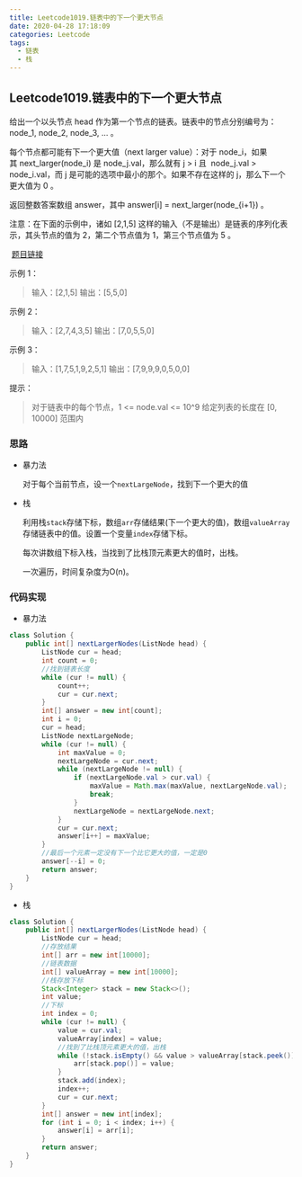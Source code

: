 ```yaml
---
title: Leetcode1019.链表中的下一个更大节点
date: 2020-04-28 17:18:09
categories: Leetcode
tags:
  - 链表
  - 栈
---
```


## Leetcode1019.链表中的下一个更大节点

给出一个以头节点 head 作为第一个节点的链表。链表中的节点分别编号为：node_1, node_2, node_3, ... 。

每个节点都可能有下一个更大值（next larger value）：对于 node_i，如果其 next_larger(node_i) 是 node_j.val，那么就有 j > i 且  node_j.val > node_i.val，而 j 是可能的选项中最小的那个。如果不存在这样的 j，那么下一个更大值为 0 。

返回整数答案数组 answer，其中 answer[i] = next_larger(node_{i+1}) 。

注意：在下面的示例中，诸如 [2,1,5] 这样的输入（不是输出）是链表的序列化表示，其头节点的值为 2，第二个节点值为 1，第三个节点值为 5 。

 [题目链接](https://leetcode-cn.com/problems/next-greater-node-in-linked-list)

<!--more-->

示例 1：

>输入：[2,1,5]
>输出：[5,5,0]

示例 2：

>输入：[2,7,4,3,5]
>输出：[7,0,5,5,0]

示例 3：

>输入：[1,7,5,1,9,2,5,1]
>输出：[7,9,9,9,0,5,0,0]


提示：

>对于链表中的每个节点，1 <= node.val <= 10^9
>给定列表的长度在 [0, 10000] 范围内

### 思路

- 暴力法

  对于每个当前节点，设一个`nextLargeNode`，找到下一个更大的值

- 栈

  利用栈`stack`存储下标，数组`arr`存储结果(下一个更大的值)，数组`valueArray`存储链表中的值。设置一个变量`index`存储下标。

  每次讲数组下标入栈，当找到了比栈顶元素更大的值时，出栈。

  一次遍历，时间复杂度为O(n)。

### 代码实现

- 暴力法

```java
class Solution {
    public int[] nextLargerNodes(ListNode head) {
        ListNode cur = head;
        int count = 0;
        //找到链表长度
        while (cur != null) {
            count++;
            cur = cur.next;
        }
        int[] answer = new int[count];
        int i = 0;
        cur = head;
        ListNode nextLargeNode;
        while (cur != null) {
            int maxValue = 0;
            nextLargeNode = cur.next;
            while (nextLargeNode != null) {
                if (nextLargeNode.val > cur.val) {
                    maxValue = Math.max(maxValue, nextLargeNode.val);
                    break;
                }
                nextLargeNode = nextLargeNode.next;
            }
            cur = cur.next;
            answer[i++] = maxValue;
        }
        //最后一个元素一定没有下一个比它更大的值，一定是0
        answer[--i] = 0;
        return answer;
    }
}
```

- 栈

```java
class Solution {
    public int[] nextLargerNodes(ListNode head) {
        ListNode cur = head;
        //存放结果
        int[] arr = new int[10000];
        //链表数据
        int[] valueArray = new int[10000];
        //栈存放下标
        Stack<Integer> stack = new Stack<>();
        int value;
        //下标
        int index = 0;
        while (cur != null) {
            value = cur.val;
            valueArray[index] = value;
            //找到了比栈顶元素更大的值，出栈
            while (!stack.isEmpty() && value > valueArray[stack.peek()]) {
                arr[stack.pop()] = value;
            }
            stack.add(index);
            index++;
            cur = cur.next;
        }
        int[] answer = new int[index];
        for (int i = 0; i < index; i++) {
            answer[i] = arr[i];
        }
        return answer;
    }
}
```